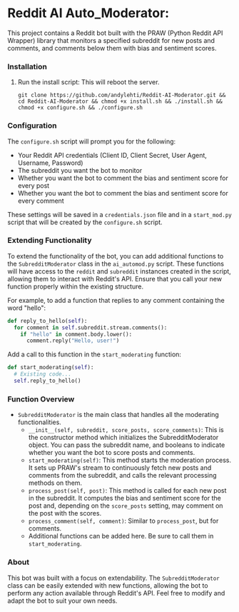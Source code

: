 # Reddit AI Auto_Moderator: 

This project contains a Reddit bot built with the PRAW (Python Reddit API Wrapper) library that monitors a specified subreddit for new posts and comments, and comments below them with bias and sentiment scores.

### Installation

1. Run the install script: This will reboot the server.

    ```
    git clone https://github.com/andylehti/Reddit-AI-Moderator.git && cd Reddit-AI-Moderator && chmod +x install.sh && ./install.sh && chmod +x configure.sh && ./configure.sh
    ```

### Configuration

The `configure.sh` script will prompt you for the following:

- Your Reddit API credentials (Client ID, Client Secret, User Agent, Username, Password)
- The subreddit you want the bot to monitor
- Whether you want the bot to comment the bias and sentiment score for every post
- Whether you want the bot to comment the bias and sentiment score for every comment

These settings will be saved in a `credentials.json` file and in a `start_mod.py` script that will be created by the `configure.sh` script.

### Extending Functionality

To extend the functionality of the bot, you can add additional functions to the `SubredditModerator` class in the `ai_automod.py` script. These functions will have access to the `reddit` and `subreddit` instances created in the script, allowing them to interact with Reddit's API. Ensure that you call your new function properly within the existing structure.

For example, to add a function that replies to any comment containing the word "hello":

```python
def reply_to_hello(self):
  for comment in self.subreddit.stream.comments():
    if "hello" in comment.body.lower():
      comment.reply("Hello, user!")
```

Add a call to this function in the `start_moderating` function:

```python
def start_moderating(self):
  # Existing code...
  self.reply_to_hello()
```

### Function Overview

- `SubredditModerator` is the main class that handles all the moderating functionalities.
    - `__init__(self, subreddit, score_posts, score_comments)`: This is the constructor method which initializes the SubredditModerator object. You can pass the subreddit name, and booleans to indicate whether you want the bot to score posts and comments.
    - `start_moderating(self)`: This method starts the moderation process. It sets up PRAW's stream to continuously fetch new posts and comments from the subreddit, and calls the relevant processing methods on them.
    - `process_post(self, post)`: This method is called for each new post in the subreddit. It computes the bias and sentiment score for the post and, depending on the `score_posts` setting, may comment on the post with the scores.
    - `process_comment(self, comment)`: Similar to `process_post`, but for comments.
    - Additional functions can be added here. Be sure to call them in `start_moderating`.

### About

This bot was built with a focus on extendability. The `SubredditModerator` class can be easily extended with new functions, allowing the bot to perform any action available through Reddit's API. 
Feel free to modify and adapt the bot to suit your own needs.
